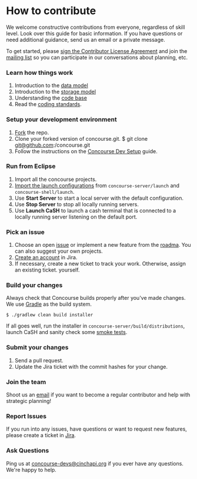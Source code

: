 # How to contribute
We welcome constructive contributions from everyone, regardless of skill level. Look over this guide for basic information. If you have questions or need additional guidance, send us an email or a private message.

To get started, please <a href="http://www.clahub.com/agreements/cinchapi/concourse">sign the Contributor License Agreement</a> and join the [mailing list](https://groups.google.com/forum/#!forum/concourse-devs) so you can participate in our conversations about planning, etc.

### Learn how things work
1. Introduction to the [data model](http://concoursedb.com/guide/data-model/)
2. Introduction to the [storage model](http://concoursedb.com/guide/storage-model/)
3. Understanding the [code base](http://concoursedb.com/guide/the-codebase/)
4. Read the [coding standards](https://cinchapi.atlassian.net/wiki/display/CON/Coding+Standards).

### Setup your development environment
1. [Fork](https://github.com/cinchapi/concourse/fork) the repo.
2. Clone your forked version of concourse.git.
		$ git clone git@github.com:<username>/concourse.git
3. Follow the instructions on the [Concourse Dev Setup](https://cinchapi.atlassian.net/wiki/display/CON/Concourse+Dev+Setup) guide.

### Run from Eclipse
1. Import all the concourse projects.
2. [Import the launch configurations](http://infocenter.arm.com/help/index.jsp?topic=/com.arm.doc.dui0446e/CJADBBIA.html) from `concourse-server/launch` and `concourse-shell/launch`.
3. Use **Start Server** to start a local server with the default configuration.
4. Use **Stop Server** to stop all locally running servers.
5. Use **Launch CaSH** to launch a cash terminal that is connected to a locally running server listening on the default port.

### Pick an issue
1. Choose an open [issue](https://cinchapi.atlassian.net/browse/CON) or implement a new feature from the [roadma](https://cinchapi.atlassian.net/wiki/display/CON/Roadmap). You can also suggest your own projects.
2. [Create an account](https://cinchapi.atlassian.net/secure/Signup!default.jspa) in Jira.
3. If necessary, create a new ticket to track your work. Otherwise, assign an existing ticket. yourself.

### Build your changes
Always check that Concourse builds properly after you've made changes. We use [Gradle](http://www.gradle.org/) as the build system.

	$ ./gradlew clean build installer

If all goes well, run the installer in `concourse-server/build/distributions`, launch CaSH and sanity check some [smoke tests](https://cinchapi.atlassian.net/wiki/display/CON/Testing+Zone).

### Submit your changes
1. Send a pull request.
2. Update the Jira ticket with the commit hashes for your change.

### Join the team
Shoot us an [email](mailto:jeff@cinchapi.org) if you want to become a regular contributor and help with strategic planning!

### Report Issues
If you run into any issues, have questions or want to request new features, please create a ticket in [Jira](https://cinchapi.atlassian.net/browse/CON).

### Ask Questions
Ping us at [concourse-devs@cinchapi.org](mailto:concourse-devs@cinchapi.org) if you ever have any questions. We're happy to help.
